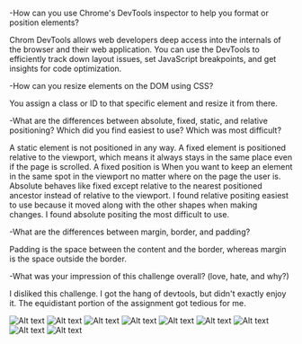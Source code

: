 -How can you use Chrome's DevTools inspector to help you format or position elements?

Chrom DevTools allows web developers deep access into the internals of the browser and their web application. You can use the DevTools to efficiently track down layout issues, set JavaScript breakpoints, and get insights for code optimization.

-How can you resize elements on the DOM using CSS?

You assign a class or ID to that specific element and resize it from there.

-What are the differences between absolute, fixed, static, and relative positioning? Which did you find easiest to use? Which was most difficult?

A static element is not positioned in any way. A fixed element is positioned relative to the viewport, which means it always stays in the same place even if the page is scrolled. A fixed position is When you want to keep an element in the same spot in the viewport no matter where on the page the user is. Absolute behaves like fixed except relative 
to the nearest positioned ancestor instead of relative to the viewport. I found relative positing easiest to use because it moved along with the other shapes when making changes. I found absolute positing the most difficult to use. 

-What are the differences between margin, border, and padding?

Padding is the space between the content and the border, whereas margin is the space outside the border. 

-What was your impression of this challenge overall? (love, hate, and why?)

I disliked this challenge. I got the hang of devtools, but didn't exactly enjoy it. The equidistant portion of the assignment got tedious for me. 

![Alt text](week-3/imgs/ChangeTheColors.jpg)
![Alt text](week-3/imgs/Column.jpg)
![Alt text](week-3/imgs/Equidistant.jpg)
![Alt text](week-3/imgs/Footer.jpg)
![Alt text](week-3/imgs/GetCreative.jpg)
![Alt text](week-3/imgs/Header.jpg)
![Alt text](week-3/imgs/Row.jpg)
![Alt text](week-3/imgs/Sidebar.jpg)
![Alt text](week-3/imgs/Squares.jpg)